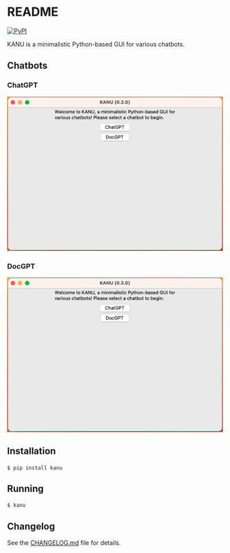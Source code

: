 # README

[![PyPI](https://badge.fury.io/py/kanu.svg)](https://badge.fury.io/py/kanu)

KANU is a minimalistic Python-based GUI for various chatbots.

## Chatbots

### ChatGPT

![Alt Text](https://raw.githubusercontent.com/sbslee/kanu/main/images/chatgpt.gif)

### DocGPT

![Alt Text](https://raw.githubusercontent.com/sbslee/kanu/main/images/docgpt.gif)

## Installation

```
$ pip install kanu
```

## Running

```
$ kanu
```

## Changelog

See the [CHANGELOG.md](https://github.com/sbslee/kanu/blob/main/CHANGELOG.md) file for details.